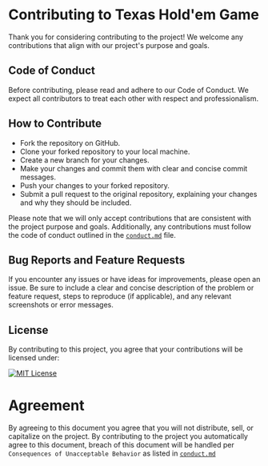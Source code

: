 # Contributing to Texas Hold'em Game
Thank you for considering contributing to the project! We welcome any contributions that align with our project's purpose and goals.

## Code of Conduct
Before contributing, please read and adhere to our Code of Conduct. We expect all contributors to treat each other with respect and professionalism.

## How to Contribute
- Fork the repository on GitHub.
- Clone your forked repository to your local machine.
- Create a new branch for your changes.
- Make your changes and commit them with clear and concise commit messages.
- Push your changes to your forked repository.
- Submit a pull request to the original repository, explaining your changes and why they should be included.

Please note that we will only accept contributions that are consistent with the project purpose and goals. Additionally, any contributions must follow the code of conduct outlined in the [`conduct.md`](conduct.md) file.

## Bug Reports and Feature Requests
If you encounter any issues or have ideas for improvements, please open an issue. Be sure to include a clear and concise description of the problem or feature request, steps to reproduce (if applicable), and any relevant screenshots or error messages.

## License
By contributing to this project, you agree that your contributions will be licensed under:

[![MIT License](https://img.shields.io/badge/License-MIT-green.svg)](https://opensource.org/license/mit/)


# Agreement
By agreeing to this document you agree that you will not distribute, sell, or capitalize on the project.
By contributing to the project you automatically agree to this document,
breach of this document will be handled per `Consequences of Unacceptable Behavior` as listed in [`conduct.md`](conduct.md)